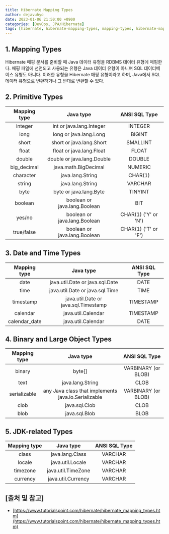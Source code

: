 ```yaml
---
title: Hibernate Mapping Types
author: dejavuhyo
date: 2023-01-06 21:50:00 +0900
categories: [DevOps, JPA/Hibernate]
tags: [hibernate, hibernate-mapping-types, mapping-types, hibernate-mapping, primitive-types, date-time-types, binary-large-object-types, jdk-related-types, 하이버네이트-매핑-타입, 매핑-타입]
---
```


## 1. Mapping Types
Hibernate 매핑 문서를 준비할 때 Java 데이터 유형을 RDBMS 데이터 유형에 매핑한다. 매핑 파일에 선언되고 사용되는 유형은 Java 데이터 유형이 아니며 SQL 데이터베이스 유형도 아니다. 이러한 유형을 Hibernate 매핑 유형이라고 하며, Java에서 SQL 데이터 유형으로 변환하거나 그 반대로 변환할 수 있다.

## 2. Primitive Types

| Mapping type | Java type | ANSI SQL Type |
|:-----:|:-----:|:-----:|
| integer | int or java.lang.Integer | INTEGER |
| long | long or java.lang.Long | BIGINT |
| short | short or java.lang.Short | SMALLINT |
| float | float or java.lang.Float | FLOAT |
| double | double or java.lang.Double | DOUBLE |
| big_decimal | java.math.BigDecimal | NUMERIC |
| character | java.lang.String | CHAR(1) |
| string | java.lang.String | VARCHAR |
| byte | byte or java.lang.Byte | TINYINT |
| boolean | boolean or java.lang.Boolean | BIT |
| yes/no | boolean or java.lang.Boolean | CHAR(1) ('Y' or 'N') |
| true/false | boolean or java.lang.Boolean | CHAR(1) ('T' or 'F') |

## 3. Date and Time Types

| Mapping type | Java type | ANSI SQL Type |
|:-----:|:-----:|:-----:|
| date | java.util.Date or java.sql.Date | DATE |
| time | java.util.Date or java.sql.Time | TIME |
| timestamp | java.util.Date or java.sql.Timestamp | TIMESTAMP |
| calendar | java.util.Calendar | TIMESTAMP |
| calendar_date | java.util.Calendar | DATE |

## 4. Binary and Large Object Types

| Mapping type | Java type | ANSI SQL Type |
|:-----:|:-----:|:-----:|
| binary | byte[] | VARBINARY (or BLOB) |
| text | java.lang.String | CLOB |
| serializable | any Java class that implements java.io.Serializable | VARBINARY (or BLOB) |
| clob | java.sql.Clob | CLOB |
| blob | java.sql.Blob | BLOB |

## 5. JDK-related Types

| Mapping type | Java type | ANSI SQL Type |
|:-----:|:-----:|:-----:|
| class | java.lang.Class | VARCHAR |
| locale | java.util.Locale | VARCHAR |
| timezone | java.util.TimeZone | VARCHAR |
| currency | java.util.Currency | VARCHAR |

## [출처 및 참고]
* [https://www.tutorialspoint.com/hibernate/hibernate_mapping_types.htm](https://www.tutorialspoint.com/hibernate/hibernate_mapping_types.htm)
